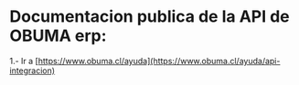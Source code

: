 # Documentacion publica de la API de OBUMA erp:

1.- Ir a [https://www.obuma.cl/ayuda](https://www.obuma.cl/ayuda/api-integracion)
